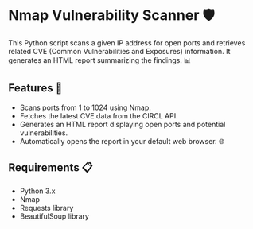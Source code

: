 # Nmap Vulnerability Scanner 🛡️

This Python script scans a given IP address for open ports and retrieves related CVE (Common Vulnerabilities and Exposures) information. It generates an HTML report summarizing the findings. 📊

## Features 🚀

- Scans ports from 1 to 1024 using Nmap.
- Fetches the latest CVE data from the CIRCL API.
- Generates an HTML report displaying open ports and potential vulnerabilities.
- Automatically opens the report in your default web browser. 🌐

## Requirements 📋

- Python 3.x
- Nmap
- Requests library
- BeautifulSoup library
